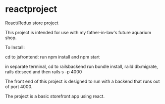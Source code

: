 # reactproject
React/Redux store project


This project is intended for use with my father-in-law's future aquarium shop.

To Install:

cd to jsfrontend:
run npm install and npm start

in separate terminal, cd to railsbackend
run bundle install, raild db:migrate, rails db:seed and then rails s -p 4000

The front end of this project is designed to run with a backend that runs out of port 4000.

The project is a basic storefront app using react.
